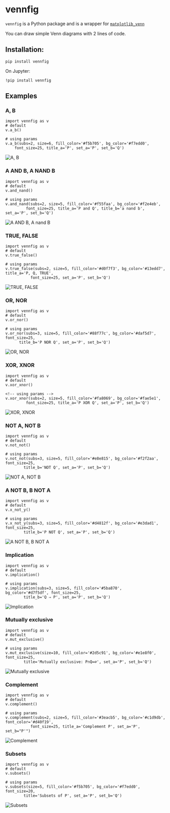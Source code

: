 # vennfig

`vennfig` is a Python package and is a wrapper for [`matplotlib_venn`](https://github.com/konstantint/matplotlib-venn)

You can draw simple Venn diagrams with 2 lines of code.

## Installation:

```
pip install vennfig
```

On Jupyter:

```
!pip install vennfig
```

## Examples

### A, B

```
import vennfig as v
# default
v.a_b()

# using params
v.a_b(subs=2, size=6, fill_color='#f5b705', bg_color='#f7edd0', 
    font_size=25, title_a='P', set_a='P', set_b='Q')
```

![A, B](image/a_b.png)

### A AND B, A NAND B

```
import vennfig as v
# default
v.and_nand()

# using params
v.and_nand(subs=2, size=5, fill_color='#f55faa', bg_color='#f2e4eb', 
         font_size=25, title_a='P and Q', title_b='a nand b', set_a='P', set_b='Q')
```

![A AND B, A nand B](image/and_nand.png)

### TRUE, FALSE

```
import vennfig as v
# default
v.true_false()

# using params
v.true_false(subs=2, size=5, fill_color='#d0f7f3', bg_color='#13edd7', title_a='P, Q, TRUE',
           font_size=25, set_a='P', set_b='Q')
```

![TRUE, FALSE](image/true_false.png)

### OR, NOR

```
import vennfig as v
# default
v.or_nor()

# using params
v.or_nor(subs=3, size=5, fill_color='#88f77c', bg_color='#daf5d7', font_size=25,
      title_b='P NOR Q', set_a='P', set_b='Q')
```

![OR, NOR](image/or_nor.png)

### XOR, XNOR

```
import vennfig as v
# default
v.xor_xnor()

<!-- using params -->
v.xor_xnor(subs=2, size=5, fill_color='#fa8069', bg_color='#fae5e1', 
         font_size=25, title_a='P XOR Q', set_a='P', set_b='Q')
```

![XOR, XNOR](image/xor_xnor.png)

### NOT A, NOT B

```
import vennfig as v
# default
v.not_not()

# using params
v.not_not(subs=3, size=5, fill_color='#e8e815', bg_color='#f2f2aa', font_size=25, 
        title_b='NOT Q', set_a='P', set_b='Q')
```

![NOT A, NOT B](image/nota_notb.png)

### A NOT B, B NOT A

```
import vennfig as v
# default
v.x_not_y()

# using params
v.x_not_y(subs=3, size=5, fill_color='#d4812f', bg_color='#e3dad1', font_size=25, 
        title_b='P NOT Q', set_a='P', set_b='Q')
```

![A NOT B, B NOT A](image/anotb.png)


### Implication

```
import vennfig as v
# default
v.implication()

# using params
v.implication(subs=3, size=5, fill_color='#5ba870', bg_color='#d7f5df', font_size=25, 
        title_b='Q ⇒ P', set_a='P', set_b='Q')
```

![Implication](image/impl.png)

### Mutually exclusive

```
import vennfig as v
# default
v.mut_exclusive()

# using params
v.mut_exclusive(size=10, fill_color='#2d5c91', bg_color='#e1e8f0', font_size=25, 
        title='Mutually exclusive: P∩Q=∅', set_a='P', set_b='Q')
```

![Mutually exclusive](image/mutual.png)

### Complement

```
import vennfig as v
# default
v.complement()

# using params 
v.complement(subs=2, size=5, fill_color='#3eacb5', bg_color='#c1d9db', font_color='#d40f19', 
           font_size=25, title_a='Complement P', set_a='P', set_b="P'")
```

![Complement](image/complement.png)

### Subsets

```
import vennfig as v
# default
v.subsets()

# using params
v.subsets(size=5, fill_color='#f5b705', bg_color='#f7edd0', font_size=20,
        title='Subsets of P', set_a='P', set_b='Q')
```

![Subsets](image/subsets.png)
